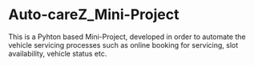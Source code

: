 # Auto-careZ_Mini-Project
This is a Pyhton based Mini-Project, developed in order to automate the vehicle servicing processes such as online booking for servicing, slot availability, vehicle status etc.
